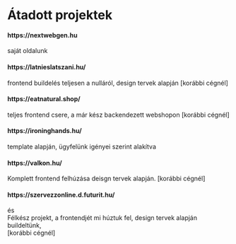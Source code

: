 # Átadott projektek

<h4>https://nextwebgen.hu</h4>
saját oldalunk

<h4>https://latnieslatszani.hu/ </h4>
frontend buildelés teljesen a nulláról,  design tervek alapján [korábbi cégnél]

<h4>https://eatnatural.shop/</h4>
teljes frontend csere, a már kész backendezett webshopon [korábbi cégnél]

<h4>https://ironinghands.hu/</h4>
template alapján, ügyfelünk igényei szerint alakítva

<h4>https://valkon.hu/</h4>
Komplett frontend felhúzása deisgn tervek alapján. [korábbi cégnél]

<h4>https://szervezzonline.d.futurit.hu/</h4> és </br>
Félkész projekt,  a frontendjét mi húztuk fel, design tervek alapján buildeltünk, </br>
[korábbi cégnél]


